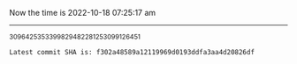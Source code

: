Now the time is 2022-10-18 07:25:17 am

---

<small>3096425353399829482281253099126451</small>

```txt
Latest commit SHA is: f302a48589a12119969d0193ddfa3aa4d20826df
```
